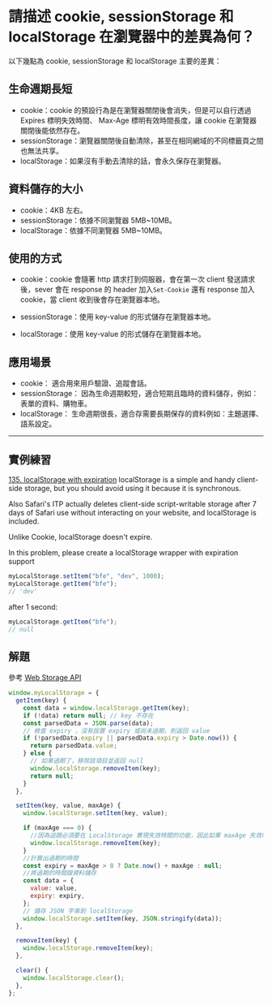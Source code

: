 # 請描述 cookie, sessionStorage 和 localStorage 在瀏覽器中的差異為何？

以下幾點為 cookie, sessionStorage 和 localStorage 主要的差異：

## 生命週期長短

- cookie：cookie 的預設行為是在瀏覽器關閉後會消失，但是可以自行透過 Expires 標明失效時間、 Max-Age 標明有效時間長度，讓 cookie 在瀏覽器關閉後能依然存在。
- sessionStorage：瀏覽器關閉後自動清除，甚至在相同網域的不同標籤頁之間也無法共享。
- localStorage：如果沒有手動去清除的話，會永久保存在瀏覽器。

## 資料儲存的大小

- cookie：4KB 左右。
- sessionStorage：依據不同瀏覽器 5MB~10MB。
- localStorage：依據不同瀏覽器 5MB~10MB。

## 使用的方式

- cookie：cookie 會隨著 http 請求打到伺服器，會在第一次 client 發送請求後，sever 會在 response 的 header 加入`Set-Cookie` 還有 response 加入 cookie，當 client 收到後會存在瀏覽器本地。

- sessionStorage：使用 key-value 的形式儲存在瀏覽器本地。
- localStorage：使用 key-value 的形式儲存在瀏覽器本地。

## 應用場景

- cookie： 適合用來用戶驗證、追蹤會話。
- sessionStorage： 因為生命週期較短，適合短期且臨時的資料儲存，例如：表單的資料、購物車。
- localStorage： 生命週期很長，適合存需要長期保存的資料例如：主題選擇、語系設定。

---

## 實例練習

[135. localStorage with expiration](https://bigfrontend.dev/problem/localStorage-with-expiration)
localStorage is a simple and handy client-side storage, but you should avoid using it because it is synchronous.

Also Safari's ITP actually deletes client-side script-writable storage after 7 days of Safari use without interacting on your website, and localStorage is included.

Unlike Cookie, localStorage doesn't expire.

In this problem, please create a localStorage wrapper with expiration support

```js
myLocalStorage.setItem("bfe", "dev", 1000);
myLocalStorage.getItem("bfe");
// 'dev'
```

after 1 second:

```js
myLocalStorage.getItem("bfe");
// null
```

## 解題

參考 [Web Storage API](https://developer.mozilla.org/en-US/docs/Web/API/Web_Storage_API)

```js
window.myLocalStorage = {
  getItem(key) {
    const data = window.localStorage.getItem(key);
    if (!data) return null; // key 不存在
    const parsedData = JSON.parse(data);
    // 檢查 expiry ，沒有設置 expiry 或尚未過期，則返回 value
    if (!parsedData.expiry || parsedData.expiry > Date.now()) {
      return parsedData.value;
    } else {
      // 如果過期了，移除該項目並返回 null
      window.localStorage.removeItem(key);
      return null;
    }
  },

  setItem(key, value, maxAge) {
    window.localStorage.setItem(key, value);

    if (maxAge === 0) {
      //因為這題必須要在 LocalStorage 實現失效時間的功能，因此如果 maxAge 失效時間是0的話就代表就是失效了，直接移除該項目
      window.localStorage.removeItem(key);
    }
    //計算出過期的時間
    const expiry = maxAge > 0 ? Date.now() + maxAge : null;
    //將過期的時間跟資料儲存
    const data = {
      value: value,
      expiry: expiry,
    };
    // 儲存 JSON 字串到 localStorage
    window.localStorage.setItem(key, JSON.stringify(data));
  },

  removeItem(key) {
    window.localStorage.removeItem(key);
  },

  clear() {
    window.localStorage.clear();
  },
};
```
